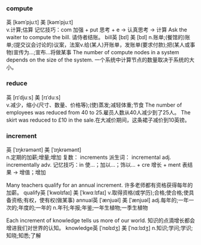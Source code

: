 ### compute
英 [kəmˈpjuːt]   美 [kəmˈpjuːt]  
v.计算;估算
记忆技巧：com 加强 + put 思考 + e → 认真思考 → 计算
Ask the waiter to compute the bill. 请侍者结账。
bill英 [bɪl]   美 [bɪl]  n.账单;(餐馆的)账单;(提交议会讨论的)议案，法案v.给(某人)开账单，发账单(要求付款);把(某人或事物)宣传为…;宣布…将做某事
The number of compute nodes in a system depends on the size of the system. 一个系统中计算节点的数量取决于系统的大小。

### reduce
英 [rɪˈdjuːs]   美 [rɪˈduːs]  
v.减少，缩小(尺寸、数量、价格等);(使)蒸发;减轻体重;节食
The number of employees was reduced from 40 to 25.雇员人数从40人减少到了25人。
The skirt was reduced to £10 in the sale.在大减价期间，这条裙子减价到10英镑。

### increment
英 [ˈɪŋkrəmənt]   美 [ˈɪŋkrəmənt]  
n.定期的加薪;增量;增加
复数： increments
派生词： incremental adj. incrementally adv.
记忆技巧：in 使…；加以…；饰以… + cre 增长 + ment 表结果 → 增值；增加

Many teachers qualify for an annual increment. 许多老师都有资格获得每年的加薪。 
qualify英 [ˈkwɒlɪfaɪ]   美 [ˈkwɑːlɪfaɪ]  v.取得资格(或学历);合格;使合格;使具备资格;有权，使有权(做某事)
annual英 [ˈænjuəl]   美 [ˈænjuəl]  adj.每年的;一年一次的;年度的;一年的  n.年刊;年报;年鉴;一年生植物;一季生植物

Each increment of knowledge tells us more of our world. 知识的点滴增长都会增进我们对世界的认知。
knowledge英 [ˈnɒlɪdʒ]   美 [ˈnɑːlɪdʒ]  n.知识;学问;学识;知晓;知悉;了解